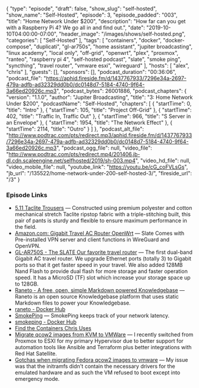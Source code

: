 {
  "type": "episode",
  "draft": false,
  "show_slug": "self-hosted",
  "show_name": "Self-Hosted",
  "episode": 3,
  "episode_padded": "003",
  "title": "Home Network Under $200",
  "description": "How far can you get with a Raspberry Pi 4? We go all in and find out.",
  "date": "2019-10-10T04:00:00-07:00",
  "header_image": "/images/shows/self-hosted.png",
  "categories": [
    "Self-Hosted"
  ],
  "tags": [
    "containers",
    "docker",
    "docker-compose",
    "duplicati",
    "gl-ar750s",
    "home assistant",
    "jupiter broadcasting",
    "linux academy",
    "local only",
    "off-grid",
    "openwrt",
    "plex",
    "proxmox",
    "ranteo",
    "raspberry pi 4",
    "self-hosted podcast",
    "slate",
    "smoke ping",
    "syncthing",
    "travel router",
    "vmware esxi",
    "wireguard"
  ],
  "hosts": [
    "alex",
    "chris"
  ],
  "guests": [],
  "sponsors": [],
  "podcast_duration": "00:36:06",
  "podcast_file": "https://aphid.fireside.fm/d/1437767933/7296e34a-2697-479a-adfb-ad32329dd0b0/dc0148d7-5184-4740-9f64-3a66ed20926c.mp3",
  "podcast_bytes": 26001886,
  "podcast_chapters": {
    "version": "1.1.0",
    "author": "Jupiter Broadcasting",
    "title": "3: Home Network Under $200",
    "podcastName": "Self-Hosted",
    "chapters": [
      {
        "startTime": 0,
        "title": "Intro"
      },
      {
        "startTime": 105,
        "title": "Project Off-Grid"
      },
      {
        "startTime": 402,
        "title": "Traffic In, Traffic Out"
      },
      {
        "startTime": 966,
        "title": "S Server in an Envelope"
      },
      {
        "startTime": 1954,
        "title": "The Network Effect"
      },
      {
        "startTime": 2114,
        "title": "Outro"
      }
    ]
  },
  "podcast_alt_file": "http://www.podtrac.com/pts/redirect.mp3/aphid.fireside.fm/d/1437767933/7296e34a-2697-479a-adfb-ad32329dd0b0/dc0148d7-5184-4740-9f64-3a66ed20926c.mp3",
  "podcast_ogg_file": null,
  "video_file": "http://www.podtrac.com/pts/redirect.mp4/201406.jb-dl.cdn.scaleengine.net/selfhosted/2019/sh-003.mp4",
  "video_hd_file": null,
  "video_mobile_file": null,
  "youtube_link": "https://youtu.be/cG_coFVLsGs",
  "jb_url": "/135522/home-network-under-200-self-hosted-3/",
  "fireside_url": "/3"
}


### Episode Links

  * [5.11 Taclite Trousers](https://www.amazon.com/5-11-Taclite-Tactical-74273-36Wx32L/dp/B008776T76 "5.11 Taclite Trousers") — Constructed using premium polyester and cotton mechanical stretch Taclite ripstop fabric with a triple-stitching built, this pair of pants is sturdy and flexible to ensure maximum performance in the field.
  * [Amazon.com: Gigabit Travel AC Router OpenWrt](https://www.amazon.com/gp/product/B07GBXMBQF/ref=ppx_yo_dt_b_asin_title_o03_s00 "Amazon.com: Gigabit Travel AC Router OpenWrt") — Slate Comes with Pre-installed VPN server and client functions in WireGuard and OpenVPN.
  * [GL-AR750S - The SLATE Our favorite travel router](https://docs.gl-inet.com/en/3/hardware/ar750s/ "GL-AR750S - The SLATE Our favorite travel router") — The first dual-band Gigabit AC travel router. We upgrade Ethernet ports (totally 3) to Gigabit ports so that it get faster speed in your travel. We also added 128MB Nand Flash to provide dual flash for more storage and faster operation speed. It has a MicroSD (TF) slot which increase your storage space up to 128GB.
  * [Raneto - A free, open, simple Markdown powered Knowledgebase](http://raneto.com/ "Raneto - A free, open, simple Markdown powered Knowledgebase") — Raneto is an open source Knowledgebase platform that uses static Markdown files to power your Knowledgebase.
  * [raneto - Docker Hub](https://hub.docker.com/r/linuxserver/raneto "raneto - Docker Hub")
  * [SmokePing](https://oss.oetiker.ch/smokeping/ "SmokePing") — SmokePing keeps track of your network latency.
  * [smokeping - Docker Hub](https://hub.docker.com/r/linuxserver/smokeping "smokeping - Docker Hub")
  * [Find the Containers Chris Uses](https://fleet.linuxserver.io/ "Find the Containers Chris Uses")
  * [Migrate qcow2 images from KVM to VMWare](https://blog.ktz.me/migrate-qcow2-images-from-kvm-to-vmware/ "Migrate qcow2 images from KVM to VMWare") — I recently switched from Proxmox to ESXI for my primary Hypervisor due to better support for automation tools like Ansible and Terraform plus better integrations with Red Hat Satellite.
  * [Gotchas when migrating Fedora qcow2 images to vmware](https://blog.ktz.me/gotchas-when-migrating-fedora-qcow2-images-to-vmware/ "Gotchas when migrating Fedora qcow2 images to vmware") — My issue was that the initramfs didn't contain the necessary drivers for the emulated hardware and as such the VM refused to boot except into emergency mode.



